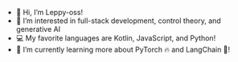 - 👋 Hi, I’m Leppy-oss!
- 👀 I’m interested in full-stack development, control theory, and generative AI
- 💻 My favorite languages are Kotlin, JavaScript, and Python!
- 🌱 I’m currently learning more about PyTorch 🔥 and LangChain 🔗!

<!---
Leppy-oss/Leppy-oss is a ✨ special ✨ repository because its `README.md` (this file) appears on your GitHub profile.
You can click the Preview link to take a look at your changes.
--->
